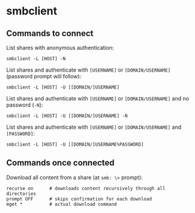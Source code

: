 # smbclient

## Commands to connect

List shares with anonymous authentication:
```
smbclient -L [HOST] -N
```

List shares and authenticate with `[USERNAME]` or `[DOMAIN/USERNAME]` (password prompt will follow):
```
smbclient -L [HOST] -U [[DOMAIN/]USERNAME]
```

List shares and authenticate with `[USERNAME]` or `[DOMAIN/USERNAME]` and no password (`-N`):
```
smbclient -L [HOST] -U [[DOMAIN/]USERNAME] -N
```

List shares and authenticate with `[USERNAME]` or `[DOMAIN/USERNAME]` and `[PASSWORD]`:
```
smbclient -L [HOST] -U [[DOMAIN/]USERNAME%PASSWORD] 
```

## Commands once connected

Download all content from a share (at `smb: \>` prompt):
```
recurse on      # downloads content recursively through all directories
prompt OFF      # skips confirmation for each download
mget *          # actual download command
```
